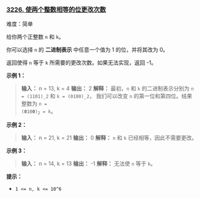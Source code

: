 ### [3226\. 使两个整数相等的位更改次数](https://leetcode.cn/problems/number-of-bit-changes-to-make-two-integers-equal/)

难度：简单

给你两个正整数 `n` 和 `k`。

你可以选择 `n` 的 **二进制表示** 中任意一个值为 1 的位，并将其改为 0。

返回使得 `n` 等于 `k` 所需要的更改次数。如果无法实现，返回 -1。

**示例 1：**

> **输入：** n = 13, k = 4
> **输出：** 2
> **解释：**
> 最初，`n` 和 `k` 的二进制表示分别为 `n = (1101)_2` 和 `k = (0100)_2`，
> 我们可以改变 `n` 的第一位和第四位。结果整数为 <code>n = (**0**10**0**)<sub>2</sub> = k</code>。

**示例 2：**

> **输入：** n = 21, k = 21
> **输出：** 0
> **解释：**
> `n` 和 `k` 已经相等，因此不需要更改。

**示例 3：**

> **输入：** n = 14, k = 13
> **输出：** \-1
> **解释：**
> 无法使 `n` 等于 `k`。

**提示：**

- `1 <= n, k <= 10^6`
